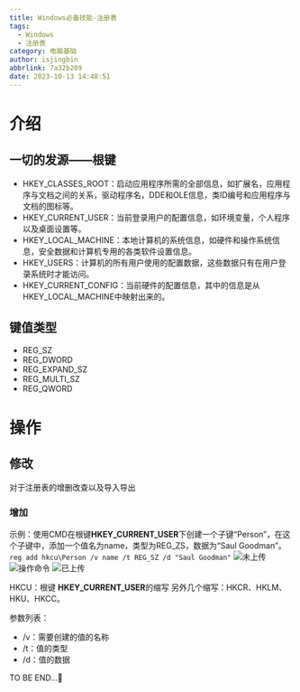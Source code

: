 ```yaml
---
title: Windows必备技能-注册表
tags:
  - Windows
  - 注册表
category: 电脑基础
author: isjingbin
abbrlink: 7a32b209
date: 2023-10-13 14:48:51
---
```


# 介绍
## 一切的发源——根键
- HKEY_CLASSES_ROOT：启动应用程序所需的全部信息，如扩展名，应用程序与文档之间的关系，驱动程序名，DDE和OLE信息，类ID编号和应用程序与文档的图标等。  
- HKEY_CURRENT_USER：当前登录用户的配置信息，如环境变量，个人程序以及桌面设置等。  
- HKEY_LOCAL_MACHINE：本地计算机的系统信息，如硬件和操作系统信息，安全数据和计算机专用的各类软件设置信息。  
- HKEY_USERS：计算机的所有用户使用的配置数据，这些数据只有在用户登录系统时才能访问。  
- HKEY_CURRENT_CONFIG：当前硬件的配置信息，其中的信息是从HKEY_LOCAL_MACHINE中映射出来的。  

## 键值类型
- REG_SZ
- REG_DWORD
- REG_EXPAND_SZ
- REG_MULTI_SZ
- REG_QWORD

# 操作

## 修改
对于注册表的增删改查以及导入导出

### 增加
示例：使用CMD在根键**HKEY_CURRENT_USER**下创建一个子键“Person”，在这个子键中，添加一个值名为name，类型为REG_ZS，数据为“Saul Goodman”。
```reg add hkcu\Person /v name /t REG_SZ /d "Saul Goodman"```
![未上传](https://cdn.jsdelivr.net/gh/isjingbin/diaryImage@main/img/2023%2F10%2F80b0883e21201d57c26e61123607163a.png)
![操作命令](https://cdn.jsdelivr.net/gh/isjingbin/diaryImage@main/img/2023%2F10%2F1d4368259492f782ff7f9de932da93a5.png)
![已上传](https://cdn.jsdelivr.net/gh/isjingbin/diaryImage@main/img/2023%2F10%2Fe611bf2f0fda4966f30a967a85d74caf.png)

HKCU：根键 **HKEY_CURRENT_USER**的缩写
另外几个缩写：HKCR、HKLM、HKU、HKCC。

参数列表：
- /v：需要创建的值的名称
- /t：值的类型
- /d：值的数据

TO BE END...:dash: